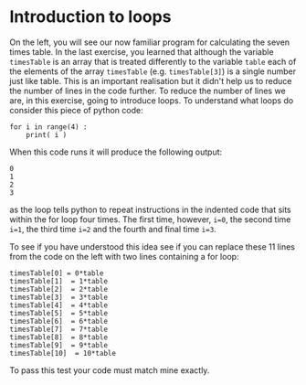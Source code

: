 # Introduction to loops

On the left, you will see our now familiar program for calculating the seven times table. In the last exercise, you learned that although the variable `timesTable` is an array that is treated differently to the variable `table` each of the elements of the array `timesTable` (e.g. `timesTable[3]`) is a single number just like table.  This is an important realisation but it didn't help us to reduce the number of lines in the code further.  To reduce the number of lines we are, in this exercise, going to introduce loops.  To understand what loops do consider this piece of python code:

````
for i in range(4) :
    print( i )
````

When this code runs it will produce the following output:

````
0
1
2
3
````

as the loop tells python to repeat instructions in the indented code that sits within the for loop four times.  The first time, however,  `i=0`, the second time `i=1`, the third time  `i=2` and the fourth and final time `i=3`.

To see if you have understood this idea see if you can replace these 11 lines from the code on the left with two lines containing a for loop:

````
timesTable[0] = 0*table
timesTable[1]  = 1*table
timesTable[2]  = 2*table
timesTable[3]  = 3*table
timesTable[4]  = 4*table
timesTable[5]  = 5*table
timesTable[6]  = 6*table
timesTable[7]  = 7*table
timesTable[8]  = 8*table
timesTable[9]  = 9*table
timesTable[10]  = 10*table
````

To pass this test your code must match mine exactly. 
